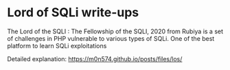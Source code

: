 # Lord of SQLi write-ups

The Lord of the SQLI : The Fellowship of the SQLI, 2020 from Rubiya is a set of challenges in PHP vulnerable to various types of SQLi. One of the best platform to learn SQLi exploitations

Detailed explanation: https://m0n574.github.io/posts/files/los/
